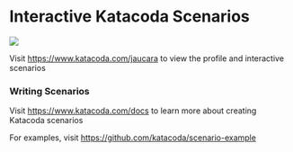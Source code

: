 # Interactive Katacoda Scenarios

[![](http://shields.katacoda.com/katacoda/jaucara/count.svg)](https://www.katacoda.com/jaucara "Get your profile on Katacoda.com")

Visit https://www.katacoda.com/jaucara to view the profile and interactive scenarios

### Writing Scenarios
Visit https://www.katacoda.com/docs to learn more about creating Katacoda scenarios

For examples, visit https://github.com/katacoda/scenario-example
